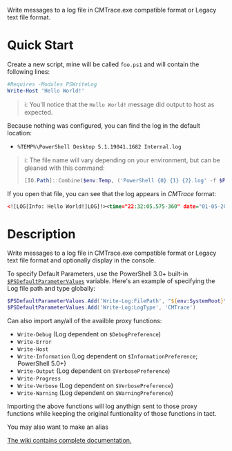 Write messages to a log file in CMTrace.exe compatible format or Legacy text file format.

# Quick Start

Create a new script, mine will be called `foo.ps1` and will contain the following lines:

```powershell
#Requires -Modules PSWriteLog
Write-Host 'Hello World!'
```

> ℹ: You'll notice that the `Hello World!` message did output to host as expected.

Because nothing was configured, you can find the log in the default location:

- `%TEMP%\PowerShell Desktop 5.1.19041.1682 Internal.log`

> ℹ: The file name will vary depending on your environment, but can be gleaned with this command:
>
> ```powershell
> [IO.Path]::Combine($env:Temp, ('PowerShell {0} {1} {2}.log' -f $PSVersionTable.PSEdition, $PSVersionTable.PSVersion, $MyInvocation.CommandOrigin))
> ```

If you open that file, you can see that the log appears in *CMTrace* format:

```xml
<![LOG[Info: Hello World!]LOG]!><time="22:32:05.575-360" date="01-05-2023" component="foo.ps1 {}" context="TEST\VertigoRay" type="6" thread="15" file="foo.ps1:2">
```

# Description

Write messages to a log file in CMTrace.exe compatible format or Legacy text file format and optionally display in the console.

To specify Default Parameters, use the PowerShell 3.0+ built-in [`$PSDefaultParameterValues`](https://technet.microsoft.com/en-us/library/hh847819.aspx) variable. Here's an example of specifying the Log file path and type globally:

```powershell
$PSDefaultParameterValues.Add('Write-Log:FilePath', "${env:SystemRoot}\Logs\MyApp.log")
$PSDefaultParameterValues.Add('Write-Log:LogType', 'CMTrace')
```

Can also import any/all of the availble proxy functions:

- `Write-Debug` (Log dependent on `$DebugPreference`)
- `Write-Error`
- `Write-Host`
- `Write-Information` (Log dependent on `$InformationPreference`; PowerShell 5.0+)
- `Write-Output` (Log dependent on `$VerbosePreference`)
- `Write-Progress`
- `Write-Verbose` (Log dependent on `$VerbosePreference`)
- `Write-Warning` (Log dependent on `$WarningPreference`)

Importing the above functions will log anythign sent to those proxy functions while keeping the original funtionality of those functions in tact.

You may also want to make an alias

[The wiki contains complete documentation.](/posh/write-log/wikis/home)